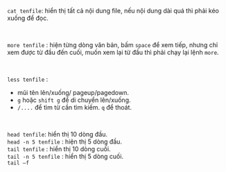 ```cat tenfile```: hiển thị tất cả nội dung file, nếu nội dung dài quá thì phải kéo xuống để đọc. 

 <br/>

```more tenfile``` : hiện từng dòng văn bản, bấm ```space``` để xem tiếp, nhưng chỉ xem được từ đầu đến cuối, muốn xem lại từ đầu thì phải chạy lại lệnh ```more```.  

 <br/>

```less tenfile``` : <br/>
  + mũi tên lên/xuống/ pageup/pagedown.
  + ```g``` hoặc ```shift g``` để di chuyển lên/xuống.
  + ```/....``` để tìm từ cần tìm kiếm. ```q``` để thoát.

<br/>

```head tenfile```: hiển thị 10 dòng đầu. <br/>
```head -n 5 tenfile``` : hiện thị 5 dòng đầu. <br/>
```tail tenfile``` : hiển thị 10 dòng cuối. <br/>
```tail -n 5 tenfile``` : hiển thị 5 dòng cuối.  <br/>
```tail –f```
